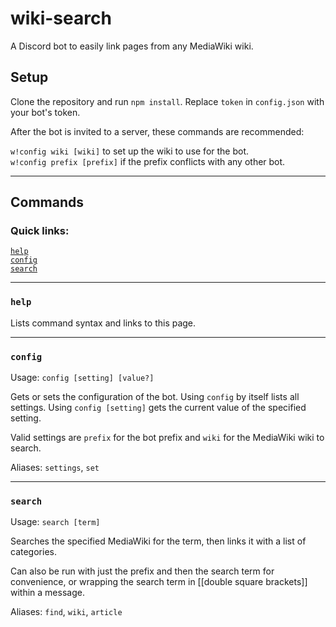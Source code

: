 # wiki-search
A Discord bot to easily link pages from any MediaWiki wiki.  

## Setup

Clone the repository and run `npm install`. Replace `token` in `config.json` with your bot's token.
  
  
After the bot is invited to a server, these commands are recommended:

`w!config wiki [wiki]` to set up the wiki to use for the bot.  
`w!config prefix [prefix]` if the prefix conflicts with any other bot.

---

## Commands

### Quick links:
[`help`](#help)  
[`config`](#config)  
[`search`](#search)  

---
### `help`
Lists command syntax and links to this page.

---

### `config`
Usage: `config [setting] [value?]`  

Gets or sets the configuration of the bot. Using `config` by itself lists all settings. Using `config [setting]` gets the current value of the specified setting.

Valid settings are `prefix` for the bot prefix and `wiki` for the MediaWiki wiki to search.

Aliases: `settings`, `set`

---

### `search`
Usage: `search [term]`  

Searches the specified MediaWiki for the term, then links it with a list of categories.  

Can also be run with just the prefix and then the search term for convenience, or wrapping the search term in [[double square brackets]] within a message.

Aliases: `find`, `wiki`, `article`
